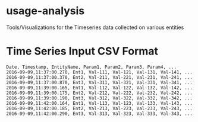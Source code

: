 # usage-analysis
Tools/Visualizations for the Timeseries data collected on various entities 


# Time Series Input CSV Format
```
Date, Timestamp, EntityName, Param1, Param2, Param3, Param4, ...
2016-09-09,11:37:00.270, Ent1, Val-111, Val-121, Val-131, Val-141, ... 
2016-09-09,11:37:00.370, Ent2, Val-211, Val-221, Val-231, Val-241, ...
2016-09-09,11:37:00.870, Ent3, Val-311, Val-321, Val-331, Val-341, ...
2016-09-09,11:39:00.165, Ent1, Val-112, Val-122, Val-132, Val-142, ... 
2016-09-09,11:39:00.175, Ent2, Val-212, Val-222, Val-232, Val-242, ...
2016-09-09,11:39:00.190, Ent3, Val-312, Val-322, Val-332, Val-342, ...
2016-09-09,11:42:00.164, Ent1, Val-113, Val-123, Val-133, Val-143, ... 
2016-09-09,11:42:00.185, Ent2, Val-213, Val-223, Val-233, Val-243, ...
2016-09-09,11:42:00.290, Ent3, Val-313, Val-323, Val-333, Val-343, ...

```







